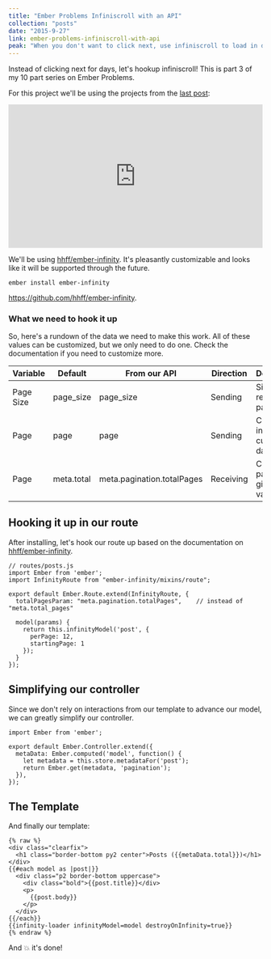 ```yaml
---
title: "Ember Problems Infiniscroll with an API"
collection: "posts"
date: "2015-9-27"
link: ember-problems-infiniscroll-with-api
peak: "When you don't want to click next, use infiniscroll to load in data smootly"
---
```


Instead of clicking next for days, let's hookup infiniscroll! This is part 3 of my 10 part series on Ember Problems.

For this project we'll be using the projects from the [last post](http://ryanlabouve.com/ember-problems-pagination-with-api):

<style>.embed-container { position: relative; padding-bottom: 56.25%; height: 0; overflow: hidden; max-width: 100%; } .embed-container iframe, .embed-container object, .embed-container embed { position: absolute; top: 0; left: 0; width: 100%; height: 100%; }</style><div class='embed-container'><iframe src='https://www.youtube.com/embed//v6BYu9nGz7Q' frameborder='0' allowfullscreen></iframe></div>

We'll be using [hhff/ember-infinity](https://github.com/hhff/ember-infinity). It's pleasantly customizable and looks like it will be supported through the future.

```
ember install ember-infinity
```

https://github.com/hhff/ember-infinity.


### What we need to hook it up

So, here's a rundown of the data we need to make this work. All of these values can be customized, but we only need to do one. Check the documentation if you need to customize more.

<table class="table-light border rounded">
<thead class="bg-darken-1">
<tr>
<th>
Variable
</th>
<th>
Default
</th>
<th>
From our API
</th>
<th>
Direction
</th>
<th>
Description
</th>
</tr>
</thead>
<tbody>
<tr>
<td>
Page Size
</td>
<td>
page_size
</td>
<td>
page_size
</td>
<td>
Sending
</td>
<td>
Size of return payload
</td>
</tr>

<tr>
<td>
Page
</td>
<td>
page
</td>
<td>
page
</td>
<td>
Sending
</td>
<td>
Current index in current dataset
</td>
</tr>

<tr>
<td>
Page
</td>
<td>
meta.total
</td>
<td>
meta.pagination.totalPages
</td>
<td>
Receiving
</td>
<td>
Current pages, given other variables
</td>
</tr>
</tbody>
</table>

## Hooking it up in our route

After installing, let's hook our route up based on the documentation on [hhff/ember-infinity](https://github.com/hhff/ember-infinity).

```
// routes/posts.js
import Ember from 'ember';
import InfinityRoute from "ember-infinity/mixins/route";

export default Ember.Route.extend(InfinityRoute, {
  totalPagesParam: "meta.pagination.totalPages",    // instead of "meta.total_pages"

  model(params) {
    return this.infinityModel('post', {
      perPage: 12,
      startingPage: 1
    });
  }
});
```

## Simplifying our controller

Since we don't rely on interactions from our template to advance our model, we can greatly simplify our controller.

```
import Ember from 'ember';

export default Ember.Controller.extend({
  metaData: Ember.computed('model', function() {
    let metadata = this.store.metadataFor('post');
    return Ember.get(metadata, 'pagination');
  }),
});
```

## The Template
And finally our template:

```
{% raw %}
<div class="clearfix">
  <h1 class="border-bottom py2 center">Posts ({{metaData.total}})</h1>
</div>
{{#each model as |post|}}
  <div class="p2 border-bottom uppercase">
    <div class="bold">{{post.title}}</div>
    <p>
      {{post.body}}
    </p>
  </div>
{{/each}}
{{infinity-loader infinityModel=model destroyOnInfinity=true}}
{% endraw %}
```

And :boom: it's done!
